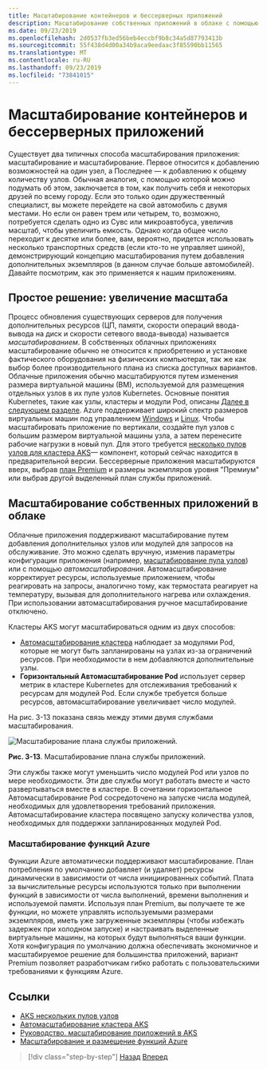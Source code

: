 ```yaml
---
title: Масштабирование контейнеров и бессерверных приложений
description: Масштабирование собственных приложений в облаке с помощью службы Azure Kubernetes для удовлетворения потребностей пользователей путем увеличения числа отдельных ресурсов компьютера или увеличения количества компьютеров в кластере приложений.
ms.date: 09/23/2019
ms.openlocfilehash: 2d0537fb3ed56beb4eccbf9b8c34a5d87793413b
ms.sourcegitcommit: 55f438d4d00a34b9aca9eedaac3f85590bb11565
ms.translationtype: MT
ms.contentlocale: ru-RU
ms.lasthandoff: 09/23/2019
ms.locfileid: "73841015"
---
```

# <a name="scaling-containers-and-serverless-applications"></a>Масштабирование контейнеров и бессерверных приложений

Существует два типичных способа масштабирования приложения: масштабирование и масштабирование. Первое относится к добавлению возможностей на один узел, а Последнее — к добавлению к общему количеству узлов. Обычная аналогия, с помощью которой можно подумать об этом, заключается в том, как получить себя и некоторых друзей по всему городу. Если это только один дружественный специалист, вы можете перейдете на свой автомобиль с двумя местами. Но если он равен трем или четырем, то, возможно, потребуется сделать одно из Сувс или микроавтобуса, увеличив масштаб, чтобы увеличить емкость. Однако когда общее число переходит к десятке или более, вам, вероятно, придется использовать несколько транспортных средств (если кто-то не управляет шиной), демонстрирующий концепцию масштабирования путем добавления дополнительных экземпляров (в данном случае больше автомобилей). Давайте посмотрим, как это применяется к нашим приложениям.

## <a name="the-simple-solution-scaling-up"></a>Простое решение: увеличение масштаба

Процесс обновления существующих серверов для получения дополнительных ресурсов (ЦП, памяти, скорости операций ввода-вывода на диск и скорости сетевого ввода-вывода) называется *масштабированием*. В собственных облачных приложениях масштабирование обычно не относится к приобретению и установке фактического оборудования на физических компьютерах, так же как выбор более производительного плана из списка доступных вариантов. Облачные приложения обычно масштабируются путем изменения размера виртуальной машины (ВМ), используемой для размещения отдельных узлов в их пуле узлов Kubernetes. Основные понятия Kubernetes, такие как узлы, кластеры и модули Pod, описаны [Далее в следующем разделе](leverage-containers-orchestrators.md). Azure поддерживает широкий спектр размеров виртуальных машин под управлением [Windows](https://docs.microsoft.com/azure/virtual-machines/windows/sizes?toc=%2fazure%2fvirtual-machines%2fwindows%2ftoc.json) и [Linux](https://docs.microsoft.com/azure/virtual-machines/linux/sizes). Чтобы масштабировать приложение по вертикали, создайте пул узлов с большим размером виртуальной машины узла, а затем перенесите рабочие нагрузки в новый пул. Для этого требуется [несколько пулов узлов для кластера AKS](https://docs.microsoft.com/azure/aks/use-multiple-node-pools)— компонент, который сейчас находится в предварительной версии. Бессерверные приложения масштабируются вверх, выбрав [план Premium](https://docs.microsoft.com/azure/azure-functions/functions-scale) и размеры экземпляров уровня "Премиум" или выбрав другой выделенный план службы приложений.

## <a name="scaling-out-cloud-native-apps"></a>Масштабирование собственных приложений в облаке

Облачные приложения поддерживают масштабирование путем добавления дополнительных узлов или модулей для запросов на обслуживание. Это можно сделать вручную, изменив параметры конфигурации приложения (например, [масштабирование пула узлов](https://docs.microsoft.com/azure/aks/use-multiple-node-pools#scale-a-node-pool-manually)) или с помощью *автомасштабирования*. Автомасштабирование корректирует ресурсы, используемые приложением, чтобы реагировать на запросы, аналогично тому, как термостата реагирует на температуру, вызывая для дополнительного нагрева или охлаждения. При использовании автомасштабирования ручное масштабирование отключено.

Кластеры AKS могут масштабироваться одним из двух способов:

- [Автомасштабирование кластера](https://docs.microsoft.com/azure/aks/cluster-autoscaler) наблюдает за модулями Pod, которые не могут быть запланированы на узлах из-за ограничений ресурсов. При необходимости в нем добавляются дополнительные узлы.
- **Горизонтальный Автомасштабирование Pod** использует сервер метрик в кластере Kubernetes для отслеживания требований к ресурсам для модулей Pod. Если службе требуется больше ресурсов, автомасштабирование увеличивает число модулей.

На рис. 3-13 показана связь между этими двумя службами масштабирования.

![Масштабирование плана службы приложений.](./media/aks-cluster-autoscaler.png)

**Рис. 3-13**. Масштабирование плана службы приложений.

Эти службы также могут уменьшить число модулей Pod или узлов по мере необходимости. Эти две службы могут работать вместе и часто развертываться вместе в кластере. В сочетании горизонтальное Автомасштабирование Pod сосредоточено на запуске числа модулей, необходимых для удовлетворения требований приложения. Автомасштабирование кластера посвящено запуску количества узлов, необходимых для поддержки запланированных модулей Pod.

### <a name="scaling-azure-functions"></a>Масштабирование функций Azure

Функции Azure автоматически поддерживают масштабирование. План потребления по умолчанию добавляет (и удаляет) ресурсы динамически в зависимости от числа инициированных событий. Плата за вычислительные ресурсы используются только при выполнении функций в зависимости от числа выполнений, времени выполнения и используемой памяти. Используя план Premium, вы получаете те же функции, но можете управлять используемыми размерами экземпляров, иметь уже загруженные экземпляры (чтобы избежать задержек при холодном запуске) и настраивать выделенные виртуальные машины, на которых будут выполняться ваши функции. Хотя конфигурация по умолчанию должна обеспечивать экономичное и масштабируемое решение для большинства приложений, вариант Premium позволяет разработчикам гибко работать с пользовательскими требованиями к функциям Azure.

## <a name="references"></a>Ссылки

- [AKS нескольких пулов узлов](https://docs.microsoft.com/azure/aks/use-multiple-node-pools)
- [Автомасштабирование кластера AKS](https://docs.microsoft.com/azure/aks/cluster-autoscaler)
- [Руководство. масштабирование приложений в AKS](https://docs.microsoft.com/azure/aks/tutorial-kubernetes-scale)
- [Масштабирование и размещение функций Azure](https://docs.microsoft.com/azure/azure-functions/functions-scale)

>[!div class="step-by-step"]
>[Назад](deploy-containers-azure.md)
>[Вперед](other-deployment-options.md)
